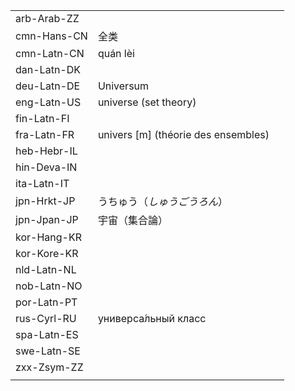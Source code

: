| | | |
|-|-|-|
| arb-Arab-ZZ |  |  |
| cmn-Hans-CN | 全类 |  |
| cmn-Latn-CN | quán lèi |  |
| dan-Latn-DK |  |  |
| deu-Latn-DE | Universum |  |
| eng-Latn-US | universe (set theory) |  |
| fin-Latn-FI |  |  |
| fra-Latn-FR | univers [m] (théorie des ensembles) |  |
| heb-Hebr-IL |  |  |
| hin-Deva-IN |  |  |
| ita-Latn-IT |  |  |
| jpn-Hrkt-JP | うちゅう（_しゅうごうろん_） |  |
| jpn-Jpan-JP | 宇宙（集合論） |  |
| kor-Hang-KR |  |  |
| kor-Kore-KR |  |  |
| nld-Latn-NL |  |  |
| nob-Latn-NO |  |  |
| por-Latn-PT |  |  |
| rus-Cyrl-RU | универса́льный класс |  |
| spa-Latn-ES |  |  |
| swe-Latn-SE |  |  |
| zxx-Zsym-ZZ |  |  |
|  |  |  |